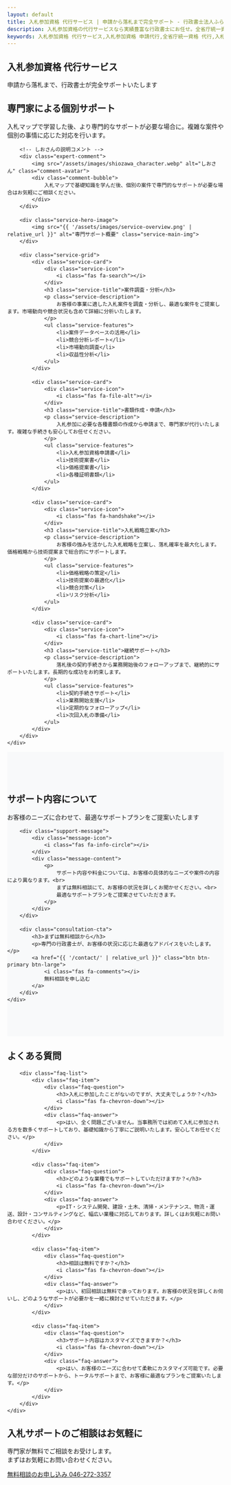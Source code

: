 ```yaml
---
layout: default
title: 入札参加資格 代行サービス | 申請から落札まで完全サポート - 行政書士法人ふらっと法務事務所
description: 入札参加資格の代行サービスなら実績豊富な行政書士にお任せ。全省庁統一資格・地方自治体資格の申請代行から入札参加サポートまで。複雑な案件や個別対応も専門的にサポート。神奈川県大和市から全国対応。
keywords: 入札参加資格 代行サービス,入札参加資格 申請代行,全省庁統一資格 代行,入札サポート,公共調達 代行,行政書士 代行サービス,入札支援,入札手続き代行,神奈川県,大和市
---
```


<!-- ページヘッダー -->
<section class="page-header">
    <div class="container">
        <h1 class="page-title">入札参加資格 代行サービス</h1>
        <p class="page-subtitle">申請から落札まで、行政書士が完全サポートいたします</p>
    </div>
</section>

<!-- サポート概要 -->
<section class="service-overview">
    <div class="container">
        <div class="section-header-main">
            <h2>専門家による個別サポート</h2>
        </div>
        <div class="readable-content">
            <p>入札マップで学習した後、より専門的なサポートが必要な場合に。複雑な案件や個別の事情に応じた対応を行います。</p>
        </div>
        
        <!-- しおさんの説明コメント -->
        <div class="expert-comment">
            <img src="/assets/images/shiozawa_character.webp" alt="しおさん" class="comment-avatar">
            <div class="comment-bubble">
                入札マップで基礎知識を学んだ後、個別の案件で専門的なサポートが必要な場合はお気軽にご相談ください。
            </div>
        </div>
        
        <div class="service-hero-image">
            <img src="{{ '/assets/images/service-overview.png' | relative_url }}" alt="専門サポート概要" class="service-main-img">
        </div>
        
        <div class="service-grid">
            <div class="service-card">
                <div class="service-icon">
                    <i class="fas fa-search"></i>
                </div>
                <h3 class="service-title">案件調査・分析</h3>
                <p class="service-description">
                    お客様の事業に適した入札案件を調査・分析し、最適な案件をご提案します。市場動向や競合状況も含めて詳細に分析いたします。
                </p>
                <ul class="service-features">
                    <li>案件データベースの活用</li>
                    <li>競合分析レポート</li>
                    <li>市場動向調査</li>
                    <li>収益性分析</li>
                </ul>
            </div>
            
            <div class="service-card">
                <div class="service-icon">
                    <i class="fas fa-file-alt"></i>
                </div>
                <h3 class="service-title">書類作成・申請</h3>
                <p class="service-description">
                    入札参加に必要な各種書類の作成から申請まで、専門家が代行いたします。複雑な手続きも安心してお任せください。
                </p>
                <ul class="service-features">
                    <li>入札参加資格申請書</li>
                    <li>技術提案書</li>
                    <li>価格提案書</li>
                    <li>各種証明書類</li>
                </ul>
            </div>
            
            <div class="service-card">
                <div class="service-icon">
                    <i class="fas fa-handshake"></i>
                </div>
                <h3 class="service-title">入札戦略立案</h3>
                <p class="service-description">
                    お客様の強みを活かした入札戦略を立案し、落札確率を最大化します。価格戦略から技術提案まで総合的にサポートします。
                </p>
                <ul class="service-features">
                    <li>価格戦略の策定</li>
                    <li>技術提案の最適化</li>
                    <li>競合対策</li>
                    <li>リスク分析</li>
                </ul>
            </div>
            
            <div class="service-card">
                <div class="service-icon">
                    <i class="fas fa-chart-line"></i>
                </div>
                <h3 class="service-title">継続サポート</h3>
                <p class="service-description">
                    落札後の契約手続きから業務開始後のフォローアップまで、継続的にサポートいたします。長期的な成功をお約束します。
                </p>
                <ul class="service-features">
                    <li>契約手続きサポート</li>
                    <li>業務開始支援</li>
                    <li>定期的なフォローアップ</li>
                    <li>次回入札の準備</li>
                </ul>
            </div>
        </div>
    </div>
</section>

<!-- サポート内容 -->
<section class="support-details">
    <div class="container">
        <div class="section-header">
            <h2 class="section-title">サポート内容について</h2>
            <p class="section-subtitle">
                お客様のニーズに合わせて、最適なサポートプランをご提案いたします
            </p>
        </div>
        
        <div class="support-message">
            <div class="message-icon">
                <i class="fas fa-info-circle"></i>
            </div>
            <div class="message-content">
                <p>
                    サポート内容や料金については、お客様の具体的なニーズや案件の内容により異なります。<br>
                    まずは無料相談にて、お客様の状況を詳しくお聞かせください。<br>
                    最適なサポートプランをご提案させていただきます。
                </p>
            </div>
        </div>

        <div class="consultation-cta">
            <h3>まずは無料相談から</h3>
            <p>専門の行政書士が、お客様の状況に応じた最適なアドバイスをいたします。</p>
            <a href="{{ '/contact/' | relative_url }}" class="btn btn-primary btn-large">
                <i class="fas fa-comments"></i>
                無料相談を申し込む
            </a>
        </div>
    </div>
</section>

<!-- よくある質問 -->
<section class="faq">
    <div class="container">
        <div class="section-header">
            <h2 class="section-title">よくある質問</h2>
        </div>
        
        <div class="faq-list">
            <div class="faq-item">
                <div class="faq-question">
                    <h3>入札に参加したことがないのですが、大丈夫でしょうか？</h3>
                    <i class="fas fa-chevron-down"></i>
                </div>
                <div class="faq-answer">
                    <p>はい、全く問題ございません。当事務所では初めて入札に参加される方を数多くサポートしており、基礎知識から丁寧にご説明いたします。安心してお任せください。</p>
                </div>
            </div>
            
            <div class="faq-item">
                <div class="faq-question">
                    <h3>どのような業種でもサポートしていただけますか？</h3>
                    <i class="fas fa-chevron-down"></i>
                </div>
                <div class="faq-answer">
                    <p>IT・システム開発、建設・土木、清掃・メンテナンス、物流・運送、設計・コンサルティングなど、幅広い業種に対応しております。詳しくはお気軽にお問い合わせください。</p>
                </div>
            </div>
            
            <div class="faq-item">
                <div class="faq-question">
                    <h3>相談は無料ですか？</h3>
                    <i class="fas fa-chevron-down"></i>
                </div>
                <div class="faq-answer">
                    <p>はい、初回相談は無料で承っております。お客様の状況を詳しくお伺いし、どのようなサポートが必要かを一緒に検討させていただきます。</p>
                </div>
            </div>
            
            <div class="faq-item">
                <div class="faq-question">
                    <h3>サポート内容はカスタマイズできますか？</h3>
                    <i class="fas fa-chevron-down"></i>
                </div>
                <div class="faq-answer">
                    <p>はい、お客様のニーズに合わせて柔軟にカスタマイズ可能です。必要な部分だけのサポートから、トータルサポートまで、お客様に最適なプランをご提案いたします。</p>
                </div>
            </div>
        </div>
    </div>
</section>

<!-- CTA -->
<section class="cta">
    <div class="container">
        <div class="cta-content">
            <h2 class="cta-title">入札サポートのご相談はお気軽に</h2>
            <p class="cta-subtitle">
                専門家が無料でご相談をお受けします。<br>
                まずはお気軽にお問い合わせください。
            </p>
            <div class="cta-buttons">
                <a href="{{ '/contact/' | relative_url }}" class="btn btn-primary btn-large">
                    <i class="fas fa-phone"></i>
                    無料相談のお申し込み
                </a>
                <a href="tel:046-272-3357" class="btn btn-outline btn-large">
                    <i class="fas fa-phone"></i>
                    046-272-3357
                </a>
            </div>
        </div>
    </div>
</section>

<style>
/* サポート内容セクション */
.support-details {
    padding: 4rem 0;
    background-color: #f8f9fa;
}

.support-message {
    display: flex;
    align-items: flex-start;
    gap: 2rem;
    background: white;
    padding: 2rem;
    border-radius: 12px;
    box-shadow: 0 2px 8px rgba(0, 0, 0, 0.1);
    margin: 3rem 0;
}

.message-icon {
    flex-shrink: 0;
    width: 60px;
    height: 60px;
    background: #e3f2fd;
    border-radius: 50%;
    display: flex;
    align-items: center;
    justify-content: center;
    color: #1976d2;
    font-size: 1.5rem;
}

.message-content {
    flex-grow: 1;
}

.message-content p {
    font-size: 1.1rem;
    line-height: 1.8;
    color: #555;
    margin: 0;
}

.consultation-cta {
    text-align: center;
    background: white;
    padding: 3rem;
    border-radius: 12px;
    box-shadow: 0 2px 8px rgba(0, 0, 0, 0.1);
}

.consultation-cta h3 {
    font-size: 1.8rem;
    color: #333;
    margin-bottom: 1rem;
}

.consultation-cta p {
    font-size: 1.1rem;
    color: #666;
    margin-bottom: 2rem;
}

/* レスポンシブ対応 */
@media (max-width: 768px) {
    .support-message {
        flex-direction: column;
        text-align: center;
    }
    
    .message-icon {
        margin: 0 auto;
    }
    
    .message-content p {
        font-size: 1rem;
    }
}
</style>

